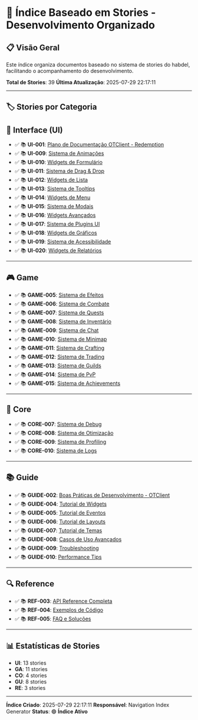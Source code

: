 
# 📖 Índice Baseado em Stories - Desenvolvimento Organizado

## 📋 Visão Geral

Este índice organiza documentos baseado no sistema de stories do habdel, facilitando o acompanhamento do desenvolvimento.

**Total de Stories**: 39
**Última Atualização**: 2025-07-29 22:17:11

---

## 🏷️ Stories por Categoria

## 🎨 Interface (UI)

- ✅ 📚 **UI-001**: [Plano de Documentação OTClient - Redemption](habdel\DOCUMENTATION_PLAN.md)
- ✅ 📚 **UI-009**: [Sistema de Animações](habdel\documentation\UIAnimations.md)
- ✅ 📚 **UI-010**: [Widgets de Formulário](habdel\documentation\UIFormWidgets.md)
- ✅ 📚 **UI-011**: [Sistema de Drag & Drop](habdel\documentation\UIDragDrop.md)
- ✅ 📚 **UI-012**: [Widgets de Lista](habdel\documentation\UIListWidgets.md)
- ✅ 📚 **UI-013**: [Sistema de Tooltips](habdel\documentation\UITooltips.md)
- ✅ 📚 **UI-014**: [Widgets de Menu](habdel\documentation\UIMenuWidgets.md)
- ✅ 📚 **UI-015**: [Sistema de Modais](habdel\documentation\UIModals.md)
- ✅ 📚 **UI-016**: [Widgets Avançados](habdel\documentation\UIAdvancedWidgets.md)
- ✅ 📚 **UI-017**: [Sistema de Plugins UI](habdel\documentation\UIPlugins.md)
- ✅ 📚 **UI-018**: [Widgets de Gráficos](habdel\documentation\UIGraphicsWidgets.md)
- ✅ 📚 **UI-019**: [Sistema de Acessibilidade](habdel\documentation\UIAccessibility.md)
- ✅ 📚 **UI-020**: [Widgets de Relatórios](habdel\documentation\UIReportWidgets.md)

---

## 🎮 Game

- ✅ 📚 **GAME-005**: [Sistema de Efeitos](habdel\documentation\GameEffects.md)
- ✅ 📚 **GAME-006**: [Sistema de Combate](habdel\documentation\GameCombat.md)
- ✅ 📚 **GAME-007**: [Sistema de Quests](habdel\documentation\GameQuests.md)
- ✅ 📚 **GAME-008**: [Sistema de Inventário](habdel\documentation\GameInventory.md)
- ✅ 📚 **GAME-009**: [Sistema de Chat](habdel\documentation\GameChat.md)
- ✅ 📚 **GAME-010**: [Sistema de Minimap](habdel\documentation\GameMinimap.md)
- ✅ 📚 **GAME-011**: [Sistema de Crafting](habdel\documentation\GameCrafting.md)
- ✅ 📚 **GAME-012**: [Sistema de Trading](habdel\documentation\GameTrading.md)
- ✅ 📚 **GAME-013**: [Sistema de Guilds](habdel\documentation\GameGuilds.md)
- ✅ 📚 **GAME-014**: [Sistema de PvP](habdel\documentation\GamePvP.md)
- ✅ 📚 **GAME-015**: [Sistema de Achievements](habdel\documentation\GameAchievements.md)

---

## 🔧 Core

- ✅ 📚 **CORE-007**: [Sistema de Debug](habdel\documentation\CoreDebug.md)
- ✅ 📚 **CORE-008**: [Sistema de Otimização](habdel\documentation\CoreOptimization.md)
- ✅ 📚 **CORE-009**: [Sistema de Profiling](habdel\documentation\CoreProfiling.md)
- ✅ 📚 **CORE-010**: [Sistema de Logs](habdel\documentation\CoreLogs.md)

---

## 📚 Guide

- ✅ 📚 **GUIDE-002**: [Boas Práticas de Desenvolvimento - OTClient](habdel\documentation\BestPractices.md)
- ✅ 📚 **GUIDE-004**: [Tutorial de Widgets](habdel\documentation\WidgetTutorial.md)
- ✅ 📚 **GUIDE-005**: [Tutorial de Eventos](habdel\documentation\EventTutorial.md)
- ✅ 📚 **GUIDE-006**: [Tutorial de Layouts](habdel\documentation\LayoutTutorial.md)
- ✅ 📚 **GUIDE-007**: [Tutorial de Temas](habdel\documentation\ThemeTutorial.md)
- ✅ 📚 **GUIDE-008**: [Casos de Uso Avançados](habdel\documentation\AdvancedUseCases.md)
- ✅ 📚 **GUIDE-009**: [Troubleshooting](habdel\documentation\Troubleshooting.md)
- ✅ 📚 **GUIDE-010**: [Performance Tips](habdel\documentation\PerformanceTips.md)

---

## 🔍 Reference

- ✅ 📚 **REF-003**: [API Reference Completa](habdel\documentation\CompleteAPIReference.md)
- ✅ 📚 **REF-004**: [Exemplos de Código](habdel\documentation\CodeExamples.md)
- ✅ 📚 **REF-005**: [FAQ e Soluções](habdel\documentation\FAQ.md)

---


## 📊 Estatísticas de Stories

- **UI**: 13 stories
- **GA**: 11 stories
- **CO**: 4 stories
- **GU**: 8 stories
- **RE**: 3 stories

---

**Índice Criado**: 2025-07-29 22:17:11
**Responsável**: Navigation Index Generator
**Status**: 🟢 **Índice Ativo**
